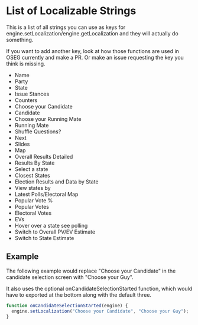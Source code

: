 # List of Localizable Strings

This is a list of all strings you can use as keys for engine.setLocalization/engine.getLocalization and they will actually do something.

If you want to add another key, look at how those functions are used in OSEG currently and make a PR. Or make an issue requesting the key you think is missing.

- Name
- Party
- State
- Issue Stances
- Counters
- Choose your Candidate
- Candidate
- Choose your Running Mate
- Running Mate
- Shuffle Questions?
- Next
- Slides
- Map
- Overall Results Detailed
- Results By State
- Select a state
- Closest States
- Election Results and Data by State
- View states by
- Latest Polls/Electoral Map
- Popular Vote %
- Popular Votes
- Electoral Votes
- EVs
- Hover over a state see polling
- Switch to Overall PV/EV Estimate
- Switch to State Estimate

## Example

The following example would replace "Choose your Candidate" in the candidate selection screen with "Choose your Guy".

It also uses the optional onCandidateSelectionStarted function, which would have to exported at the bottom along with the default three.

```js
function onCandidateSelectionStarted(engine) {
  engine.setLocalization("Choose your Candidate", "Choose your Guy");
}
```
